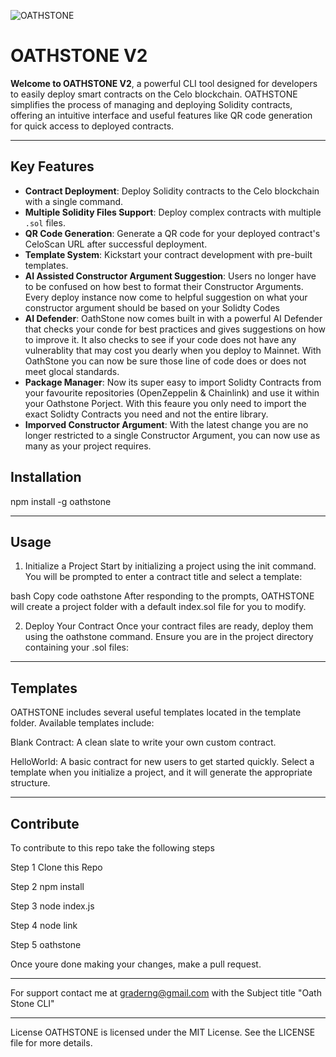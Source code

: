 ![OATHSTONE](https://drive.google.com/file/d/1_A3lLe32y3leoj3QUe3O0-ANgsUHzRD8/view?usp=sharing)

# OATHSTONE V2

**Welcome to OATHSTONE V2**, a powerful CLI tool designed for developers to easily deploy smart contracts on the Celo blockchain. OATHSTONE simplifies the process of managing and deploying Solidity contracts, offering an intuitive interface and useful features like QR code generation for quick access to deployed contracts.

---

## Key Features

- **Contract Deployment**: Deploy Solidity contracts to the Celo blockchain with a single command.
- **Multiple Solidity Files Support**: Deploy complex contracts with multiple `.sol` files.
- **QR Code Generation**: Generate a QR code for your deployed contract's CeloScan URL after successful deployment.
- **Template System**: Kickstart your contract development with pre-built templates.
- **AI Assisted Constructor Argument Suggestion**: Users no longer have to be confused on how best to format their Constructor Arguments. Every deploy instance now come to helpful suggestion on what your constructor argument should be based on your Solidty Codes
- **AI Defender**: OathStone now comes built in with a powerful AI Defender that checks your conde for best practices and gives suggestions on how to improve it. It also checks to see if your code does not have any vulnerablity that may cost you dearly when you deploy to Mainnet. With OathStone you can now be sure those line of code does or does not meet glocal standards.
- **Package Manager**: Now its super easy to import Solidty Contracts from your favourite repositories (OpenZeppelin & Chainlink) and use it within your Oathstone Porject. With this feaure you only need to import the exact Solidty Contracts you need and not the entire library. 
- **Imporved Constructor Argument**: With the latest change you are no longer restricted to a single Constructor Argument, you can now use as many as your project requires. 


## Installation

npm install -g oathstone


---

## Usage

1. Initialize a Project
Start by initializing a project using the init command. You will be prompted to enter a contract title and select a template:

bash
Copy code
oathstone
After responding to the prompts, OATHSTONE will create a project folder with a default index.sol file for you to modify.

2. Deploy Your Contract
Once your contract files are ready, deploy them using the oathstone command. Ensure you are in the project directory containing your .sol files:


---

## Templates

OATHSTONE includes several useful templates located in the template folder. Available templates include:

Blank Contract: A clean slate to write your own custom contract.

HelloWorld: A basic contract for new users to get started quickly.
Select a template when you initialize a project, and it will generate the appropriate structure.

---


## Contribute

To contribute to this repo take the following steps

Step 1
Clone this Repo

Step 2
npm install

Step 3
node index.js

Step 4
node link

Step 5
oathstone


Once youre done making your changes, make a pull request.


---

For support contact me at graderng@gmail.com with the Subject title "Oath Stone CLI"

---

License
OATHSTONE is licensed under the MIT License. See the LICENSE file for more details.














